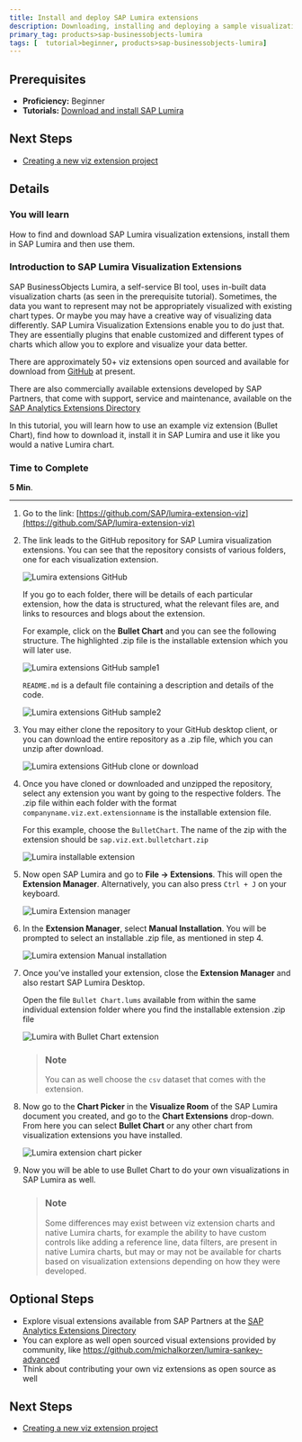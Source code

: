 ```yaml
---
title: Install and deploy SAP Lumira extensions
description: Downloading, installing and deploying a sample visualization extension in SAP Lumira
primary_tag: products>sap-businessobjects-lumira
tags: [  tutorial>beginner, products>sap-businessobjects-lumira]
---
```

## Prerequisites  
 - **Proficiency:** Beginner
 - **Tutorials:** [Download and install SAP Lumira](http://www.sap.com/developer/tutorials/lumira-install.html)

## Next Steps
 - [Creating a new viz extension project](http://www.sap.com/developer/tutorials/lumira-web-ide-create-viz-extension.html)

## Details
### You will learn  
How to find and download SAP Lumira visualization extensions, install them in SAP Lumira and then use them.

### Introduction to SAP Lumira Visualization Extensions
SAP BusinessObjects Lumira, a self-service BI tool, uses in-built data visualization charts (as seen in the prerequisite tutorial). Sometimes, the data you want to represent may not be appropriately visualized with existing chart types. Or maybe you may have a creative way of visualizing data differently. SAP Lumira Visualization Extensions enable you to do just that. They are essentially plugins that enable customized and different types of charts which allow you to explore and visualize your data better.

There are approximately 50+ viz extensions open sourced and available for download from [GitHub](https://github.com/SAP/lumira-extension-viz) at present.

There are also commercially available extensions developed by SAP Partners, that come with support, service and maintenance, available on the [SAP Analytics Extensions Directory](https://analytics-extensions.enter.sap/)

In this tutorial, you will learn how to use an example viz extension (Bullet Chart), find how to download it, install it in SAP Lumira and use it like you would a native Lumira chart.

### Time to Complete
**5 Min**.

---

1. Go to the link: [https://github.com/SAP/lumira-extension-viz](https://github.com/SAP/lumira-extension-viz)

2. The link leads to the GitHub repository for SAP Lumira visualization extensions. You can see that the repository consists of various folders, one for each visualization extension.

    ![Lumira extensions GitHub](lumira3_2.png)

    If you go to each folder, there will be details of each particular extension, how the data is structured, what the relevant files are, and links to resources and blogs about the extension.

    For example, click on the **Bullet Chart** and you can see the following structure. The highlighted .zip file is the installable extension which you will later use.

    ![Lumira extensions GitHub sample1](lumira3_2a.png)

    `README.md` is a default file containing a description and details of the code.

    ![Lumira extensions GitHub sample2](lumira3_2b.png)

3.  You may either clone the repository to your GitHub desktop client, or you can download the entire repository as a .zip file, which you can unzip after download.

    ![Lumira extensions GitHub clone or download](lumira3_3.png)

4. Once you have cloned or downloaded and unzipped the repository, select any extension you want by going to the respective folders. The .zip file within each folder with the format `companyname.viz.ext.extensionname` is the installable extension file.

    For this example, choose the `BulletChart`. The name of the zip with the extension should be `sap.viz.ext.bulletchart.zip`

    ![Lumira installable extension](lumira3_4.png)

5. Now open SAP Lumira and go to **File -> Extensions**. This will open the **Extension Manager**. Alternatively, you can also press `Ctrl + J` on your keyboard.

    ![Lumira Extension manager](lumira3_5.png)

6. In the **Extension Manager**, select **Manual Installation**. You will be prompted to select an installable .zip file, as mentioned in step 4.

    ![Lumira extension Manual installation](lumira3_6.png)

7.  Once you've installed your extension, close the **Extension Manager** and also restart SAP Lumira Desktop.

    Open the file `Bullet Chart.lums` available from within the same individual extension folder where you find the installable extension .zip file

    ![Lumira with Bullet Chart extension](lumira3_8a.jpg)

    > ### Note
    > You can as well choose the `csv` dataset that comes with the extension.

8.  Now go to the **Chart Picker** in the **Visualize Room** of the SAP Lumira document you created, and go to the **Chart Extensions** drop-down. From here you can select **Bullet Chart** or any other chart from visualization extensions you have installed.

    ![Lumira extension chart picker](lumira3_8.png)

9.  Now you will be able to use Bullet Chart to do your own visualizations in SAP Lumira as well.

    > ### Note
    > Some differences may exist between viz extension charts and native Lumira charts, for example the ability to have custom controls like adding a reference line, data filters, are present in native Lumira charts, but may or may not be available for charts based on visualization extensions depending on how they were developed.

## Optional Steps
 - Explore visual extensions available from SAP Partners at the [SAP Analytics Extensions Directory](https://analytics-extensions.enter.sap/)
 - You can explore as well open sourced visual extensions provided by community, like https://github.com/michalkorzen/lumira-sankey-advanced
 - Think about contributing your own viz extensions as open source as well

## Next Steps
 - [Creating a new viz extension project](http://www.sap.com/developer/tutorials/lumira-web-ide-create-viz-extension.html)
